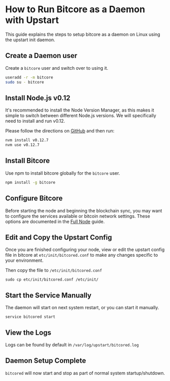 # How to Run Bitcore as a Daemon with Upstart

This guide explains the steps to setup bitcore as a daemon on Linux using the upstart init daemon.

## Create a Daemon user

Create a `bitcore` user and switch over to using it.

```bash
useradd -r -m bitcore
sudo su - bitcore
```

## Install Node.js v0.12

It's recommended to install the Node Version Manager, as this makes it simple to switch between different Node.js versions.  We will specifically need to install and run v0.12.

Please follow the directions on [GitHub](https://github.com/creationix/nvm#install-script) and then run:

```bash
nvm install v0.12.7
nvm use v0.12.7
```

## Install Bitcore

Use npm to install bitcore globally for the `bitcore` user.

```bash
npm install -g bitcore
```

## Configure Bitcore

Before starting the node and beginning the blockchain sync, you may want to configure the services available or bitcoin network settings. These options are documented in the [Full Node](/guides/full-node) guide.

## Edit and Copy the Upstart Config

Once you are finished configuring your node, view or edit the upstart config file in bitcore at `etc/init/bitcored.conf` to make any changes specific to your environment.

Then copy the file to `/etc/init/bitcored.conf`

```
sudo cp etc/init/bitcored.conf /etc/init/
```

## Start the Service Manually

The daemon will start on next system restart, or you can start it manually.

```
service bitcored start
```

## View the Logs

Logs can be found by default in `/var/log/upstart/bitcored.log`

## Daemon Setup Complete

`bitcored` will now start and stop as part of normal system startup/shutdown.  
